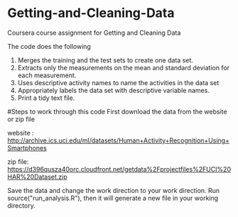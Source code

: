 # Getting-and-Cleaning-Data
Coursera course assignment for Getting and Cleaning Data

The code does the following
1. Merges the training and the test sets to create one data set.
2. Extracts only the measurements on the mean and standard deviation for each measurement.
3. Uses descriptive activity names to name the activities in the data set
4. Appropriately labels the data set with descriptive variable names.
5. Print a tidy text file. 

#Steps to work through this code
First download the data from the website or zip file 

website : http://archive.ics.uci.edu/ml/datasets/Human+Activity+Recognition+Using+Smartphones

zip file: https://d396qusza40orc.cloudfront.net/getdata%2Fprojectfiles%2FUCI%20HAR%20Dataset.zip

Save the data and change the work direction to your work direction. 
Run source("run_analysis.R"), then it will generate a new file in your working directory.


